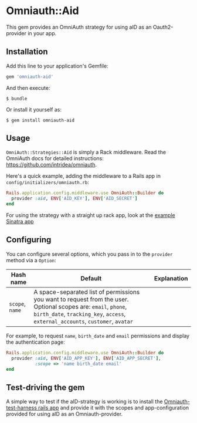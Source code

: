# Omniauth::Aid

This gem provides an OmniAuth strategy for using aID as an Oauth2-provider in your app.

## Installation

Add this line to your application's Gemfile:

```ruby
gem 'omniauth-aid'
```

And then execute:

    $ bundle

Or install it yourself as:

    $ gem install omniauth-aid

## Usage

`OmniAuth::Strategies::Aid` is simply a Rack middleware. Read the OmniAuth docs for detailed instructions: https://github.com/intridea/omniauth.

Here's a quick example, adding the middleware to a Rails app in `config/initializers/omniauth.rb`:

```ruby
Rails.application.config.middleware.use OmniAuth::Builder do
  provider :aid, ENV['AID_KEY'], ENV['AID_SECRET']
end
```

For using the strategy with a straight up rack app, look at the [example Sinatra app](https://github.com/amedia/omniauth-aid/blob/master/example/config.ru)

## Configuring

You can configure several options, which you pass in to the `provider` method via a `Option`:

Hash name | Default | Explanation
--- | --- | ---
`scope`, `name` | A space-separated list of permissions you want to request from the user. Optional scopes are: `email`, `phone`, `birth_date`, `tracking_key`, `access`, `external_accounts`, `customer`, `avatar`

For example, to request `name`, `birth_date` and `email` permissions and display the authentication page:

```ruby
Rails.application.config.middleware.use OmniAuth::Builder do
  provider :aid, ENV['AID_APP_KEY'], ENV['AID_APP_SECRET'],
           :scope => 'name birth_date email'
end
```

## Test-driving the gem
A simple way to test if the aID-strategy is working is to install the [Omniauth-test-harness rails app](https://github.com/PracticallyGreen/omniauth-test-harness) and provide it with the scopes and app-configuration provided for using aID as an Omniauth-provider.
